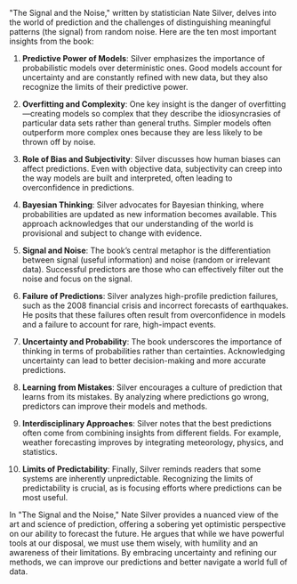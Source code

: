 "The Signal and the Noise," written by statistician Nate Silver, delves into the world of prediction and the challenges of distinguishing meaningful patterns (the signal) from random noise. Here are the ten most important insights from the book:

1. **Predictive Power of Models**: Silver emphasizes the importance of probabilistic models over deterministic ones. Good models account for uncertainty and are constantly refined with new data, but they also recognize the limits of their predictive power.

2. **Overfitting and Complexity**: One key insight is the danger of overfitting—creating models so complex that they describe the idiosyncrasies of particular data sets rather than general truths. Simpler models often outperform more complex ones because they are less likely to be thrown off by noise.

3. **Role of Bias and Subjectivity**: Silver discusses how human biases can affect predictions. Even with objective data, subjectivity can creep into the way models are built and interpreted, often leading to overconfidence in predictions.

4. **Bayesian Thinking**: Silver advocates for Bayesian thinking, where probabilities are updated as new information becomes available. This approach acknowledges that our understanding of the world is provisional and subject to change with evidence.

5. **Signal and Noise**: The book’s central metaphor is the differentiation between signal (useful information) and noise (random or irrelevant data). Successful predictors are those who can effectively filter out the noise and focus on the signal.

6. **Failure of Predictions**: Silver analyzes high-profile prediction failures, such as the 2008 financial crisis and incorrect forecasts of earthquakes. He posits that these failures often result from overconfidence in models and a failure to account for rare, high-impact events.

7. **Uncertainty and Probability**: The book underscores the importance of thinking in terms of probabilities rather than certainties. Acknowledging uncertainty can lead to better decision-making and more accurate predictions.

8. **Learning from Mistakes**: Silver encourages a culture of prediction that learns from its mistakes. By analyzing where predictions go wrong, predictors can improve their models and methods.

9. **Interdisciplinary Approaches**: Silver notes that the best predictions often come from combining insights from different fields. For example, weather forecasting improves by integrating meteorology, physics, and statistics.

10. **Limits of Predictability**: Finally, Silver reminds readers that some systems are inherently unpredictable. Recognizing the limits of predictability is crucial, as is focusing efforts where predictions can be most useful.

In "The Signal and the Noise," Nate Silver provides a nuanced view of the art and science of prediction, offering a sobering yet optimistic perspective on our ability to forecast the future. He argues that while we have powerful tools at our disposal, we must use them wisely, with humility and an awareness of their limitations. By embracing uncertainty and refining our methods, we can improve our predictions and better navigate a world full of data.